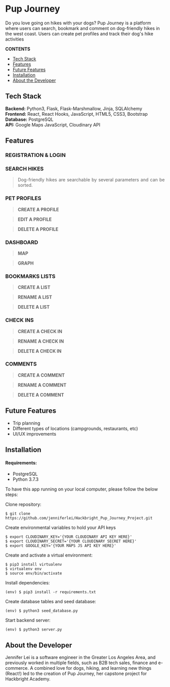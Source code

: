 # Pup Journey

Do you love going on hikes with your dogs? Pup Journey is a platform where users can search, bookmark and comment on dog-friendly hikes in the west coast. Users can create pet profiles and track their dog's hike activities

**CONTENTS**

- [Tech Stack](#tech-stack)
- [Features](#features)
- [Future Features](#future-features)
- [Installation](#installation)
- [About the Developer](#about-the-developer)

## Tech Stack

**Backend:** Python3, Flask, Flask-Marshmallow, Jinja, SQLAlchemy\
**Frontend:** React, React Hooks, JavaScript, HTML5, CSS3, Bootstrap\
**Database:** PostgreSQL\
**API:** Google Maps JavaScript, Cloudinary API

## Features

### REGISTRATION & LOGIN

> <p align="justify">  </p>

### SEARCH HIKES

> <p align="justify"> Dog-friendly hikes are searchable by several parameters and can be sorted. </p>

### PET PROFILES

> **CREATE A PROFILE**

> **EDIT A PROFILE**

> **DELETE A PROFILE**

### DASHBOARD

> **MAP**

> **GRAPH**

### BOOKMARKS LISTS

> **CREATE A LIST**

> **RENAME A LIST**

> **DELETE A LIST**

### CHECK INS

> **CREATE A CHECK IN**

> **RENAME A CHECK IN**

> **DELETE A CHECK IN**

### COMMENTS

> **CREATE A COMMENT**

> **RENAME A COMMENT**

> **DELETE A COMMENT**

## Future Features

- Trip planning
- Different types of locations (campgrounds, restaurants, etc)
- UI/UX improvements

## Installation

#### Requirements:

- PostgreSQL
- Python 3.7.3

To have this app running on your local computer, please follow the below steps:

Clone repository:

```
$ git clone https://github.com/jenniferlei/Hackbright_Pup_Journey_Project.git
```

Create environmental variables to hold your API keys

```
$ export CLOUDINARY_KEY='{YOUR CLOUDINARY API KEY HERE}'
$ export CLOUDINARY_SECRET='{YOUR CLOUDINARY SECRET HERE}'
$ export GOOGLE_KEY='{YOUR MAPS JS API KEY HERE}'
```

Create and activate a virtual environment:

```
$ pip3 install virtualenv
$ virtualenv env
$ source env/bin/activate
```

Install dependencies:

```
(env) $ pip3 install -r requirements.txt
```

Create database tables and seed database:

```
(env) $ python3 seed_database.py
```

Start backend server:

```
(env) $ python3 server.py
```

## About the Developer

Jennifer Lei is a software engineer in the Greater Los Angeles Area, and previously worked in multiple fields, such as B2B tech sales, finance and e-commerce. A combined love for dogs, hiking, and learning new things (React!) led to the creation of Pup Journey, her capstone project for Hackbright Academy.
